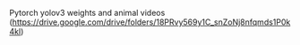 Pytorch yolov3 weights and animal videos (https://drive.google.com/drive/folders/18PRvy569y1C_snZoNj8nfqmds1P0k4kl)